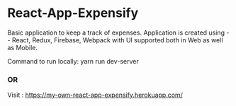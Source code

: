# React-App-Expensify

Basic application to keep a track of expenses. Application is created using -- React, Redux, Firebase, Webpack with UI supported both in Web as well as Mobile.

Command to run locally: yarn run dev-server

### OR

Visit : https://my-own-react-app-expensify.herokuapp.com/
